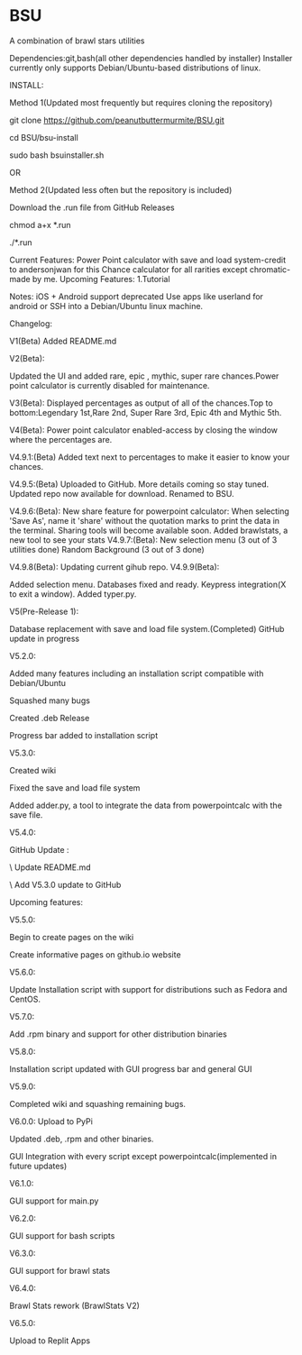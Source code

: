 # BSU
A combination of brawl stars utilities

Dependencies:git,bash(all other dependencies handled by installer)
Installer currently only supports Debian/Ubuntu-based distributions of linux.

INSTALL:

Method 1(Updated most frequently but requires cloning the repository)

git clone https://github.com/peanutbuttermurmite/BSU.git

cd BSU/bsu-install

 sudo bash bsuinstaller.sh

OR

Method 2(Updated less often but the repository is included)

Download the .run file from GitHub Releases

chmod a+x *.run

./*.run

Current Features:
Power Point calculator with save and load system-credit to andersonjwan for this
Chance calculator for all rarities except chromatic- made by me.
Upcoming Features:
1.Tutorial

Notes:
iOS + Android support deprecated
Use apps like userland for android or SSH into a Debian/Ubuntu linux machine.

Changelog:

V1(Beta)
Added README.md

V2(Beta):

Updated the UI and added rare, epic , mythic, super rare chances.Power point calculator is currently disabled for maintenance.

V3(Beta):
Displayed percentages as output of all of the chances.Top to bottom:Legendary 1st,Rare 2nd, Super Rare 3rd, Epic 4th and Mythic 5th.

V4(Beta):
Power point calculator enabled-access by  closing the window where the percentages are.


V4.9.1:(Beta)
Added text next to percentages to make it easier to know your chances.

V4.9.5:(Beta)
Uploaded to GitHub.
More details coming so stay tuned.
Updated repo now available for download.
Renamed to BSU.

V4.9.6:(Beta):
New share feature for powerpoint calculator:
When selecting 'Save As', name it 'share' without the quotation marks to print the data in the terminal.
Sharing tools will become available soon.
Added brawlstats, a new tool to see your stats
V4.9.7:(Beta):
New selection menu (3 out of 3 utilities done)
Random Background (3 out of 3 done)

V4.9.8(Beta):
Updating current gihub repo.
V4.9.9(Beta):

Added selection menu.
Databases fixed and ready.
Keypress integration(X to exit a window).
Added typer.py.

V5(Pre-Release 1):

Database replacement with save and load file system.(Completed)
GitHub update in progress

V5.2.0:

Added many features including an installation script compatible with Debian/Ubuntu

Squashed many bugs

Created .deb Release

Progress bar added to installation script

V5.3.0:

Created wiki

Fixed the save and load file system 

Added adder.py, a tool to integrate the data from powerpointcalc with the save file.

V5.4.0:

GitHub Update :

\ Update README.md

\ Add V5.3.0 update to GitHub

Upcoming features:

V5.5.0:

Begin to create pages on the wiki

Create informative pages on github.io website

V5.6.0:

Update Installation script with support for distributions such as Fedora and CentOS.

V5.7.0:

Add .rpm binary and support for other distribution binaries


V5.8.0:

Installation script updated with GUI progress bar and general GUI

V5.9.0:

Completed wiki and squashing remaining bugs.

V6.0.0:
Upload to PyPi

Updated .deb, .rpm and other binaries.

GUI Integration with every script except powerpointcalc(implemented in future updates)

V6.1.0:

GUI support for main.py

V6.2.0:

GUI support for bash scripts

V6.3.0:

GUI support for brawl stats

V6.4.0:

Brawl Stats rework (BrawlStats V2)

V6.5.0:

Upload to Replit Apps
